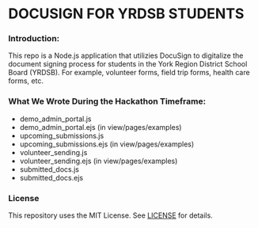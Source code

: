 # DOCUSIGN FOR YRDSB STUDENTS

### Introduction:

This repo is a Node.js application that utilizies DocuSign to digitalize the document signing process for students in the York Region District School Board (YRDSB). For example, volunteer forms, field trip forms, health care forms, etc.

### What We Wrote During the Hackathon Timeframe:

- demo_admin_portal.js
- demo_admin_portal.ejs (in view/pages/examples)
- upcoming_submissions.js
- upcoming_submissions.ejs (in view/pages/examples)
- volunteer_sending.js
- volunteer_sending.ejs (in view/pages/examples)
- submitted_docs.js
- submitted_docs.ejs

### License

This repository uses the MIT License. See [LICENSE](./LICENSE) for details.

